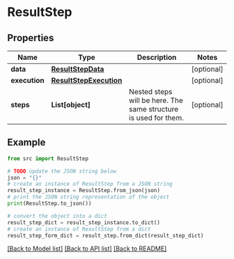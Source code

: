 # ResultStep


## Properties

Name | Type | Description | Notes
------------ | ------------- | ------------- | -------------
**data** | [**ResultStepData**](ResultStepData.md) |  | [optional] 
**execution** | [**ResultStepExecution**](ResultStepExecution.md) |  | [optional] 
**steps** | **List[object]** | Nested steps will be here. The same structure is used for them. | [optional] 

## Example

```python
from src import ResultStep

# TODO update the JSON string below
json = "{}"
# create an instance of ResultStep from a JSON string
result_step_instance = ResultStep.from_json(json)
# print the JSON string representation of the object
print(ResultStep.to_json())

# convert the object into a dict
result_step_dict = result_step_instance.to_dict()
# create an instance of ResultStep from a dict
result_step_form_dict = result_step.from_dict(result_step_dict)
```
[[Back to Model list]](../README.md#documentation-for-models) [[Back to API list]](../README.md#documentation-for-api-endpoints) [[Back to README]](../README.md)


